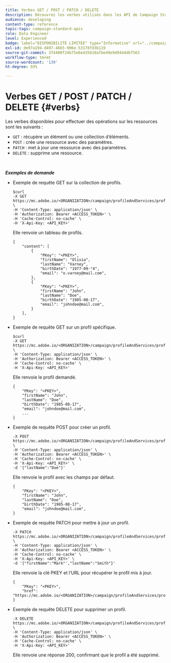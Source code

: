 ```yaml
---
title: Verbes GET / POST / PATCH / DELETE
description: Découvrez les verbes utilisés dans les API de Campaign Standard.
audience: developing
content-type: reference
topic-tags: campaign-standard-apis
role: Data Engineer
level: Experienced
badge: label="DISPONIBILITÉ LIMITÉE" type="Informative" url="../campaign-standard-migration-home.md" tooltip="Limité aux utilisateurs migrés Campaign Standard"
exl-id: de97a194-d497-4665-906e-53178fd3b119
source-git-commit: 3f4400f24b75e8e435610afbe49e9d9444dbf563
workflow-type: tm+mt
source-wordcount: '139'
ht-degree: 93%

---
```


# Verbes GET / POST / PATCH / DELETE {#verbs}

Les verbes disponibles pour effectuer des opérations sur les ressources sont les suivants :

* `GET` : récupère un élément ou une collection d’éléments.
* `POST` : crée une ressource avec des paramètres.
* `PATCH` : met à jour une ressource avec des paramètres.
* `DELETE` : supprime une ressource.

<!-- ajouter codes retour -->

<br/>

***Exemples de demande***

* Exemple de requête GET sur la collection de profils.


  ```
  $curl  
  -X GET https://mc.adobe.io/<ORGANIZATION>/campaign/profileAndServices/profile \
  -H 'Content-Type: application/json' \
  -H 'Authorization: Bearer <ACCESS_TOKEN>' \
  -H 'Cache-Control: no-cache' \
  -H 'X-Api-Key: <API_KEY>'
  ```

  Elle renvoie un tableau de profils.


  ```
  {
      "content": [
          {
              "PKey": "<PKEY>",
              "firstName": "Olivia",
              "lastName": "Varney",
              "birthDate": "1977-09-°4",
              "email": "o.varney@mail.com",
          },
          {
              "PKey": "<PKEY>",
              "firstName": "John",
              "lastName": "Doe",
              "birthDate": "1985-08-17",
              "email": "johndoe@mail.com",
          }
      ],
  }
  ```

* Exemple de requête GET sur un profil spécifique.


  ```
  $curl  
  -X GET https://mc.adobe.io/<ORGANIZATION>/campaign/profileAndServices/profile/<PKEY> \
  -H 'Content-Type: application/json' \
  -H 'Authorization: Bearer <ACCESS_TOKEN>' \
  -H 'Cache-Control: no-cache' \
  -H 'X-Api-Key: <API_KEY>'
  ```

  Elle renvoie le profil demandé.


  ```
  {
      "PKey": "<PKEY>",
      "firstName": "John",
      "lastName": "Doe",
      "birthDate": "1985-08-17",
      "email": "johndoe@mail.com",
      ...
  }
  ```

* Exemple de requête POST pour créer un profil.


  ```
  -X POST https://mc.adobe.io/<ORGANIZATION>/campaign/profileAndServices/profile \
  -H 'Content-Type: application/json' \
  -H 'Authorization: Bearer <ACCESS_TOKEN>' \
  -H 'Cache-Control: no-cache' \
  -H 'X-Api-Key: <API_KEY>' \
  -d '{"lastName":"Doe"}'
  ```

  Elle renvoie le profil avec les champs par défaut.

  ```
  {
      "PKey": "<PKEY>",
      "firstName": "John",
      "lastName": "Doe",
      "birthDate": "1985-08-17",
      "email": "johndoe@mail.com",
  }
  ```

* Exemple de requête PATCH pour mettre à jour un profil.

  ```
  -X PATCH https://mc.adobe.io/<ORGANIZATION>/campaign/profileAndServices/profile/<PKEY> \
  -H 'Content-Type: application/json' \
  -H 'Authorization: Bearer <ACCESS_TOKEN>' \
  -H 'Cache-Control: no-cache' \
  -H 'X-Api-Key: <API_KEY>' \
  -d '{"firstName":"Mark"',"lastName":"Smith"}'
  ```

  Elle renvoie la clé PKEY et l’URL pour récupérer le profil mis à jour.

  ```
  {
      "PKey": "<PKEY>",
      "href": "https://mc.adobe.io/<ORGANIZATION>/campaign/profileAndServices/profile/<PKEY>"
  }
  ```

* Exemple de requête DELETE pour supprimer un profil.

  ```
  -X DELETE https://mc.adobe.io/<ORGANIZATION>/campaign/profileAndServices/profile/<PKEY> \
  -H 'Content-Type: application/json' \
  -H 'Authorization: Bearer <ACCESS_TOKEN>' \
  -H 'Cache-Control: no-cache' \
  -H 'X-Api-Key: <API_KEY>'
  ```

  Elle renvoie une réponse 200, confirmant que le profil a été supprimé.

